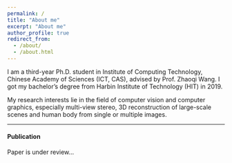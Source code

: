 ```yaml
---
permalink: /
title: "About me"
excerpt: "About me"
author_profile: true
redirect_from: 
  - /about/
  - /about.html
---
```


I am a third-year Ph.D. student in Institute of Computing Technology, Chinese Academy of Sciences (ICT, CAS), advised by Prof. Zhaoqi Wang. I got my bachelor’s degree from Harbin Institute of Technology (HIT) in 2019.

My research interests lie in the field of computer vision and computer graphics, especially multi-view stereo, 3D reconstruction of large-scale scenes and human body from single or multiple images.

------

#### Publication

Paper is under review...
